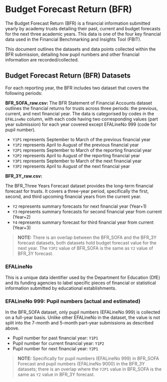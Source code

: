 # Budget Forecast Return (BFR)

The Budget Forecast Return (BFR) is a financial information submitted yearly by academy trusts detailing their past, current and budget forecasts for the next three academic years. This data is one of the four key financial data used in the Financial Benchmarking and Insights Tool (FBIT).

This document outlines the datasets and data points collected within the BFR submission, detailing how pupil numbers and other financial information are recorded/collected.

## Budget Forecast Return (BFR) Datasets

For each reporting year, the BFR includes two dataset that covers the following periods:

**BFR_SOFA_raw.csv:**
The BFR Statement of Financial Accounts dataset outlines the financial returns for trusts across three periods: the previous, current, and next financial year. The data is categorised by codes in the `EFALineNo` column,  with each code having two corresponding values (part year submission) for each year covered except EFALineNo 999 (code for pupil number).

- `Y1P1` represents September to March of the previous financial year
- `Y1P2` represents April to August of the previous financial year
- `Y2P1` represents September to March of the reporting financial year
- `Y2P2` represents April to August of the reporting financial year
- `Y3P1` represents September to March of the next financial year
- `Y3P2` represents April to August of the next financial year

**BFR_3Y_raw.csv:**

The BFR_Three Years Forecast dataset provides the long-term financial forecast for trusts. It covers a three-year period, specifically the first, second, and third upcoming financial years from the current year.

- `Y2` represents summary forecasts for next financial year (Year+1)
- `Y3` represents summary forecasts for second financial year from current (Year+2)
- `Y4` represents summary forecast for third financial year from current (Year+3)

> **NOTE:** There is an overlap between the BFR_SOFA and the BFR_3Y forecast datasets, both datasets hold budget forecast value for the next year. The `Y3P2` value of BFR_SOFA is the same as `Y2` value of BFR_3Y forecast.

### EFALineNo

This is a unique data identifier used by the Department for Education (DfE) and its funding agencies to label specific pieces of financial or statistical information submitted by educational establishments.

### EFALineNo 999: Pupil numbers (actual and estimated)

In the BFR_SOFA dataset, only pupil numbers (EFALineNo 999) is collected on a full-year basis. Unlike other EFALineNo in the dataset, the value is not split into the 7-month and 5-month part-year submissions as described above.

- Pupil number for past financial year: `Y1P1`
- Pupil number for current financial year: `Y1P2`
- Pupil number for next financial year: `Y2P1`

> **NOTE:** Specifically for pupil numbers (EFALineNo 999) in BFR_SOFA Forecast and pupil numbers (EFALineNo 9000) in the BFR_3Y datasets; there is an overlap where the `Y2P1` value in BFR_SOFA is the same as `Y2` value in BFR_3Y forecast.
